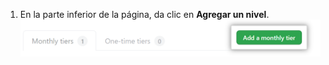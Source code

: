 1. En la parte inferior de la página, da clic en **Agregar un nivel**. ![Botón de agregar nivel](/assets/images/help/sponsors/add-a-tier-button.png)

